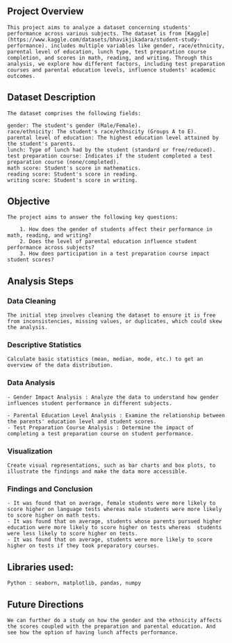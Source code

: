 
## Project Overview
    This project aims to analyze a dataset concerning students' performance across various subjects. The dataset is from [Kaggle](https://www.kaggle.com/datasets/bhavikjikadara/student-study-performance). includes multiple variables like gender, race/ethnicity, parental level of education, lunch type, test preparation course completion, and scores in math, reading, and writing. Through this analysis, we explore how different factors, including test preparation courses and parental education levels, influence students' academic outcomes.

## Dataset Description
    The dataset comprises the following fields:

    gender: The student's gender (Male/Female).
    race/ethnicity: The student's race/ethnicity (Groups A to E).
    parental level of education: The highest education level attained by the student's parents.
    lunch: Type of lunch had by the student (standard or free/reduced).
    test preparation course: Indicates if the student completed a test preparation course (none/completed).
    math score: Student's score in mathematics.
    reading score: Student's score in reading.
    writing score: Student's score in writing.
## Objective
    The project aims to answer the following key questions:

        1. How does the gender of students affect their performance in math, reading, and writing?
        2. Does the level of parental education influence student performance across subjects?
        3. How does participation in a test preparation course impact student scores?

## Analysis Steps
### Data Cleaning
    The initial step involves cleaning the dataset to ensure it is free from inconsistencies, missing values, or duplicates, which could skew the analysis.

### Descriptive Statistics
    Calculate basic statistics (mean, median, mode, etc.) to get an overview of the data distribution.

### Data Analysis
    - Gender Impact Analysis : Analyze the data to understand how gender influences student performance in different subjects.

    - Parental Education Level Analysis : Examine the relationship between the parents' education level and student scores.
    - Test Preparation Course Analysis : Determine the impact of completing a test preparation course on student performance.

### Visualization
    Create visual representations, such as bar charts and box plots, to illustrate the findings and make the data more accessible.

### Findings and Conclusion
    - It was found that on average, female students were more likely to score higher on language tests whereas male students were more likely to score higher on math tests.
    - It was found that on average, students whose parents pursued higher education were more likely to score higher on tests whereas  students were less likely to score higher on tests.
    - It was found that on average, students were more likely to score higher on tests if they took preparatory courses.

## Libraries used:
``` Python : seaborn, matplotlib, pandas, numpy ```

## Future Directions
    We can further do a study on how the gender and the ethnicity affects the scores coupled with the preparation and parental education. And see how the option of having lunch affects performance.